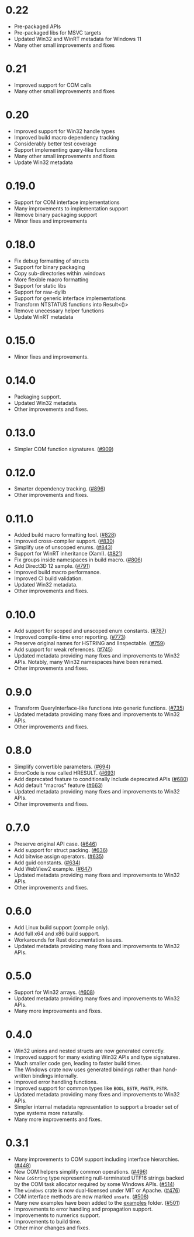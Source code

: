 # 0.22

- Pre-packaged APIs
- Pre-packaged libs for MSVC targets
- Updated Win32 and WinRT metadata for Windows 11
- Many other small improvements and fixes

# 0.21

- Improved support for COM calls
- Many other small improvements and fixes

# 0.20

- Improved support for Win32 handle types
- Improved build macro dependency tracking
- Considerably better test coverage
- Support implementing query-like functions
- Many other small improvements and fixes
- Update Win32 metadata

# 0.19.0

- Support for COM interface implementations
- Many improvements to implementation support 
- Remove binary packaging support
- Minor fixes and improvements

# 0.18.0

- Fix debug formatting of structs
- Support for binary packaging
- Copy sub-directories within .windows
- More flexible macro formatting
- Support for static libs
- Support for raw-dylib
- Support for generic interface implementations
- Transform NTSTATUS functions into Result<()>
- Remove unecessary helper functions
- Update WinRT metadata

# 0.15.0

- Minor fixes and improvements.

# 0.14.0

- Packaging support.
- Updated Win32 metadata.
- Other improvements and fixes.

# 0.13.0

- Simpler COM function signatures. ([#909](https://github.com/microsoft/windows-rs/pull/909)) 

# 0.12.0

- Smarter dependency tracking. ([#896](https://github.com/microsoft/windows-rs/pull/896))
- Other improvements and fixes.

# 0.11.0

- Added build macro formatting tool. ([#828](https://github.com/microsoft/windows-rs/pull/828))
- Improved cross-compiler support. ([#830](https://github.com/microsoft/windows-rs/pull/830))
- Simplify use of unscoped enums. ([#843](https://github.com/microsoft/windows-rs/pull/843))
- Support for WinRT inheritance (Xaml). ([#821](https://github.com/microsoft/windows-rs/pull/821))
- Fix groups inside namespaces in build macro. ([#806](https://github.com/microsoft/windows-rs/pull/806))
- Add Direct3D 12 sample. ([#791](https://github.com/microsoft/windows-rs/pull/791))
- Improved build macro performance.
- Improved CI build validation.
- Updated Win32 metadata.
- Other improvements and fixes.

# 0.10.0

- Add support for scoped and unscoped enum constants. ([#787](https://github.com/microsoft/windows-rs/pull/787))
- Improved compile-time error reporting. ([#773](https://github.com/microsoft/windows-rs/pull/773))
- Preserve original names for HSTRING and IInspectable. ([#759](https://github.com/microsoft/windows-rs/pull/759))
- Add support for weak references. ([#745](https://github.com/microsoft/windows-rs/pull/745))
- Updated metadata providing many fixes and improvements to Win32 APIs. Notably, many Win32 namespaces have been renamed.
- Other improvements and fixes.

# 0.9.0

- Transform QueryInterface-like functions into generic functions. ([#735](https://github.com/microsoft/windows-rs/pull/735))
- Updated metadata providing many fixes and improvements to Win32 APIs.
- Other improvements and fixes.

# 0.8.0

- Simplify convertible parameters. ([#694](https://github.com/microsoft/windows-rs/pull/694))
- ErrorCode is now called HRESULT. ([#693](https://github.com/microsoft/windows-rs/pull/693))
- Add deprecated feature to conditionally include deprecated APIs ([#680](https://github.com/microsoft/windows-rs/pull/680))
- Add default "macros" feature ([#663](https://github.com/microsoft/windows-rs/pull/663))
- Updated metadata providing many fixes and improvements to Win32 APIs.
- Other improvements and fixes.

# 0.7.0

- Preserve original API case. ([#646](https://github.com/microsoft/windows-rs/pull/646))
- Add support for struct packing. ([#636](https://github.com/microsoft/windows-rs/pull/636))
- Add bitwise assign operators. ([#635](https://github.com/microsoft/windows-rs/pull/635))
- Add guid constants. ([#634](https://github.com/microsoft/windows-rs/pull/634))
- Add WebView2 example. ([#647](https://github.com/microsoft/windows-rs/pull/647))
- Updated metadata providing many fixes and improvements to Win32 APIs.
- Other improvements and fixes.

# 0.6.0

- Add Linux build support (compile only).
- Add full x64 and x86 build support.
- Workarounds for Rust documentation issues.
- Updated metadata providing many fixes and improvements to Win32 APIs.

# 0.5.0

- Support for Win32 arrays. ([#608](https://github.com/microsoft/windows-rs/pull/608))
- Updated metadata providing many fixes and improvements to Win32 APIs.
- Many more improvements and fixes.

# 0.4.0

- Win32 unions and nested structs are now generated correctly.
- Improved support for many existing Win32 APIs and type signatures.
- Much smaller code gen, leading to faster build times.
- The Windows crate now uses generated bindings rather than hand-written bindings internally.
- Improved error handling functions.
- Improved support for common types like `BOOL`, `BSTR`, `PWSTR`, `PSTR`.
- Updated metadata providing many fixes and improvements to Win32 APIs.
- Simpler internal metadata representation to support a broader set of type systems more naturally.
- Many more improvements and fixes.

# 0.3.1

- Many improvements to COM support including interface hierarchies. ([#448](https://github.com/microsoft/windows-rs/pull/448))
- New COM helpers simplify common operations. ([#496](https://github.com/microsoft/windows-rs/pull/496))
- New `CoString` type representing null-terminated UTF16 strings backed by the COM task allocator required by some Windows APIs. ([#514](https://github.com/microsoft/windows-rs/pull/514))
- The `windows` crate is now dual-licensed under MIT or Apache. ([#476](https://github.com/microsoft/windows-rs/pull/476))
- COM interface methods are now marked `unsafe`. ([#508](https://github.com/microsoft/windows-rs/pull/508))
- Many new examples have been added to the [examples](https://github.com/microsoft/windows-rs/tree/master/examples) folder. ([#501](https://github.com/microsoft/windows-rs/pull/501))
- Improvements to error handling and propagation support.
- Improvements to numerics support.
- Improvements to build time.
- Other minor changes and fixes.
